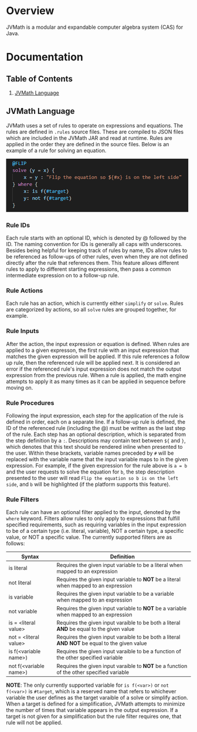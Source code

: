 # Overview
JVMath is a modular and expandable computer algebra system (CAS) for Java.

# Documentation

## Table of Contents
1. [JVMath Language](#jvmath-language)

## JVMath Language
JVMath uses a set of rules to operate on expressions and equations. The rules are defined in ```.rules``` source files. These are compiled to JSON files which are included in the JVMath JAR and read at runtime. Rules are applied in the order they are defined in the source files. Below is an example of a rule for solving an equation.

![Example Solve Rule](rule_snip_highlighted.png)

### Rule IDs
Each rule starts with an optional ID, which is denoted by @ followed by the ID. The naming convention for IDs is generally all caps with underscores. Besides being helpful for keeping track of rules by name, IDs allow rules to be referenced as follow-ups of other rules, even when they are not defined directly after the rule that references them. This feature allows different rules to apply to different starting expressions, then pass a common intermediate expression on to a follow-up rule.

### Rule Actions
Each rule has an action, which is currently either ```simplify``` or ```solve```. Rules are categorized by actions, so all ```solve``` rules are grouped together, for example.

### Rule Inputs
After the action, the input expression or equation is defined. When rules are applied to a given expresson, the first rule with an input expression that matches the given expression will be applied. If this rule references a follow up rule, then the referenced rule will be applied next. It is considered an error if the referenced rule's input expression does not match the output expression from the previous rule. When a rule is applied, the math engine attempts to apply it as many times as it can be applied in sequence before moving on.

### Rule Procedures
Following the input expression, each step for the application of the rule is defined in order, each on a separate line. If a follow-up rule is defined, the ID of the referenced rule (including the @) must be written as the last step of the rule. Each step has an optional description, which is separated from the step definition by a ```:```. Descriptions may contain text between ```${``` and ```}```, which denotes that this text should be rendered inline when presented to the user. Within these brackets, variable names preceded by ```#``` will be replaced with the variable name that the input variable maps to in the given expression. For example, if the given expression for the rule above is ```a = b``` and the user requests to solve the equation for ```b```, the step description presented to the user will read ```Flip the equation so b is on the left side```, and ```b``` will be highlighted (if the platform supports this feature).

### Rule Filters
Each rule can have an optional filter applied to the input, denoted by the ```where``` keyword. Filters allow rules to only apply to expressions that fulfill specified requirements, such as requiring variables in the input expression to be of a certain type (i.e. literal, variable), NOT a certain type, a specific value, or NOT a specific value. The currently supported filters are as follows:

Syntax|Definition
---|---
is literal | Requires the given input variable to be a literal when mapped to an expression
not literal | Requires the given input variable to **NOT** be a literal when mapped to an expression
is variable | Requires the given input variable to be a variable when mapped to an expression
not variable | Requires the given input variable to **NOT** be a variable when mapped to an expression
is = \<literal value\> | Requires the given input varaible to be both a literal **AND** be equal to the given value
not = \<literal value\> | Requires the given input varaible to be both a literal **AND NOT** be equal to the given value
is f(\<variable name\>) | Requires the given input varaible to be a function of the other specified variable
not f(\<variable name\>) | Requires the given input varaible to **NOT** be a function of the other specified variable

**NOTE**: The only currently supported variable for ```is f(<var>)``` or ```not f(<var>)``` is ```#target```, which is a reserved name that refers to whichever variable the user defines as the target varaible of a solve or simplify action. When a target is defined for a simplification, JVMath attempts to minimize the number of times that variable appears in the output expression. If a target is not given for a simplification but the rule filter requires one, that rule will not be applied.
